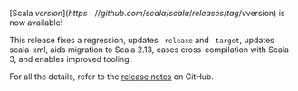 [Scala $version](https://github.com/scala/scala/releases/tag/v$version) is now available!

This release
fixes a regression,
updates `-release` and `-target`,
updates scala-xml,
aids migration to Scala 2.13,
eases cross-compilation with Scala 3,
and enables improved tooling.

For all the details, refer to the [release notes](https://github.com/scala/scala/releases/tag/v$version) on GitHub.
